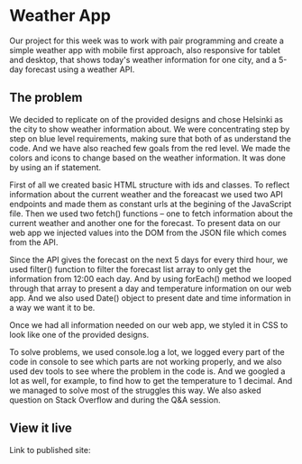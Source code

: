 # Weather App

Our project for this week was to work with pair programming and create a simple weather app with mobile first approach, also responsive for tablet and desktop, that shows today's weather information for one city, and a 5-day forecast using a weather API.

## The problem

We decided to replicate on of the provided designs and chose Helsinki as the city to show weather information about.
We were concentrating step by step on blue level requirements, making sure that both of as understand the code. And we have also reached few goals from the red level. We made the colors and icons to change based on the weather information. It was done by using an if statement.

First of all we created basic HTML structure with ids and classes. To reflect information about the current weather and the foreacast we used two API endpoints and made them as constant urls at the begining of the JavaScript file. Then we used two fetch() functions – one to fetch information about the current weather and another one for the forecast. To present data on our web app we injected values into the DOM from the JSON file which comes from the API. 

Since the API gives the forecast on the next 5 days for every third hour, we used filter() function to filter the forecast list array to only get the information from 12:00 each day. And by using forEach() method we looped through that array to present a day and temperature information on our web app. And we also used Date() object to present date and time information in a way we want it to be.

Once we had all information needed on our web app, we styled it in CSS to look like one of the provided designs.

To solve problems, we used console.log a lot, we logged every part of the code in console to see which parts are not working properly, and we also used dev tools to see where the problem in the code is. And we googled a lot as well, for example, to find how to get the temperature to 1 decimal. And we managed to solve most of the struggles this way. We also asked question on Stack Overflow and during the Q&A session.


## View it live

Link to published site:

